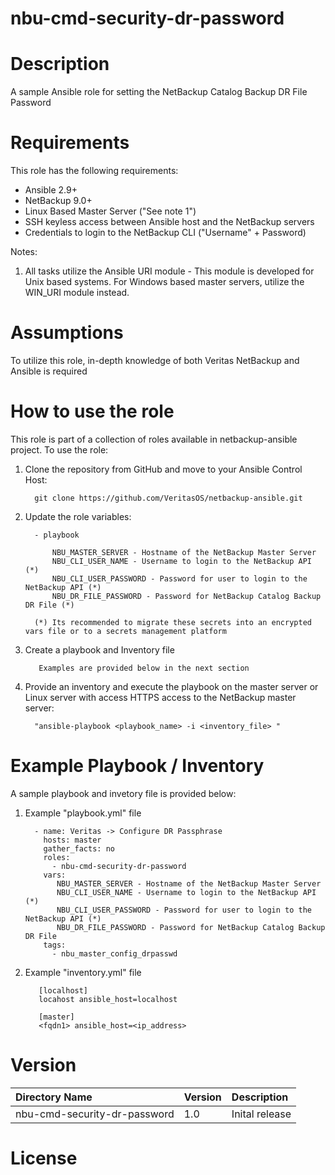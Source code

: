 nbu-cmd-security-dr-password
============================

# Description

A sample Ansible role for setting the NetBackup Catalog Backup DR File Password

# Requirements

This role has the following requirements:

  - Ansible 2.9+
  - NetBackup 9.0+
  - Linux Based Master Server ("See note 1")
  - SSH keyless access between Ansible host and the NetBackup servers
  - Credentials to login to the NetBackup CLI ("Username" + Password) 

Notes:

  1. All tasks utilize the Ansible URI module - This module is developed for Unix based systems. For Windows based master servers, utilize the WIN_URI module instead. 

# Assumptions

To utilize this role, in-depth knowledge of both Veritas NetBackup and Ansible is required

# How to use the role

This role is part of a collection of roles available in netbackup-ansible project. To use the role:

  1. Clone the repository from GitHub and move to your Ansible Control Host:

           git clone https://github.com/VeritasOS/netbackup-ansible.git

  2. Update the role variables: 

           - playbook

               NBU_MASTER_SERVER - Hostname of the NetBackup Master Server
               NBU_CLI_USER_NAME - Username to login to the NetBackup API (*)
               NBU_CLI_USER_PASSWORD - Password for user to login to the NetBackup API (*)
               NBU_DR_FILE_PASSWORD - Password for NetBackup Catalog Backup DR File (*)

           (*) Its recommended to migrate these secrets into an encrypted vars file or to a secrets management platform

  3. Create a playbook and Inventory file

            Examples are provided below in the next section

  4. Provide an inventory and execute the playbook on the master server or Linux server with access HTTPS access to the NetBackup master server:

           "ansible-playbook <playbook_name> -i <inventory_file> "

# Example Playbook / Inventory

A sample playbook and invetory file is provided below:

  1. Example "playbook.yml" file

           - name: Veritas -> Configure DR Passphrase
             hosts: master
             gather_facts: no
             roles:
               - nbu-cmd-security-dr-password
             vars:    
                NBU_MASTER_SERVER - Hostname of the NetBackup Master Server
                NBU_CLI_USER_NAME - Username to login to the NetBackup API (*)
                NBU_CLI_USER_PASSWORD - Password for user to login to the NetBackup API (*)
                NBU_DR_FILE_PASSWORD - Password for NetBackup Catalog Backup DR File
             tags:
               - nbu_master_config_drpasswd

  2. Example "inventory.yml" file

	        [localhost]
	        locahost ansible_host=localhost

	        [master]
	        <fqdn1> ansible_host=<ip_address>

# Version

| Directory Name | Version | Description | 
| :--- | :--- |:--- |
| nbu-cmd-security-dr-password | 1.0 | Inital release |

# License

